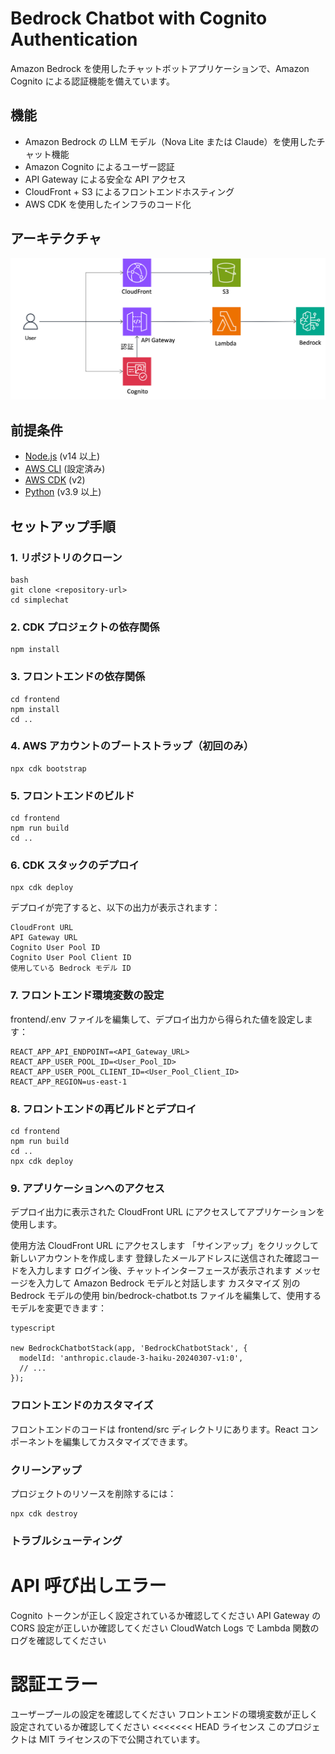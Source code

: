 # Bedrock Chatbot with Cognito Authentication

Amazon Bedrock を使用したチャットボットアプリケーションで、Amazon Cognito による認証機能を備えています。

## 機能

- Amazon Bedrock の LLM モデル（Nova Lite または Claude）を使用したチャット機能
- Amazon Cognito によるユーザー認証
- API Gateway による安全な API アクセス
- CloudFront + S3 によるフロントエンドホスティング
- AWS CDK を使用したインフラのコード化

## アーキテクチャ

![Architecture Diagram](./architecture.png)

## 前提条件

- [Node.js](https://nodejs.org/) (v14 以上)
- [AWS CLI](https://aws.amazon.com/cli/) (設定済み)
- [AWS CDK](https://aws.amazon.com/cdk/) (v2)
- [Python](https://www.python.org/) (v3.9 以上)

## セットアップ手順

### 1. リポジトリのクローン

```
bash
git clone <repository-url>
cd simplechat
```

### 2. CDK プロジェクトの依存関係
```
npm install
```

### 3. フロントエンドの依存関係
```
cd frontend
npm install
cd ..
```


### 4. AWS アカウントのブートストラップ（初回のみ）
```
npx cdk bootstrap
```

### 5. フロントエンドのビルド 

```
cd frontend
npm run build
cd ..
```

### 6. CDK スタックのデプロイ
```
npx cdk deploy
```

デプロイが完了すると、以下の出力が表示されます：

```
CloudFront URL
API Gateway URL
Cognito User Pool ID
Cognito User Pool Client ID
使用している Bedrock モデル ID
```

### 7. フロントエンド環境変数の設定
frontend/.env ファイルを編集して、デプロイ出力から得られた値を設定します：
```
REACT_APP_API_ENDPOINT=<API_Gateway_URL>
REACT_APP_USER_POOL_ID=<User_Pool_ID>
REACT_APP_USER_POOL_CLIENT_ID=<User_Pool_Client_ID>
REACT_APP_REGION=us-east-1
```

### 8. フロントエンドの再ビルドとデプロイ
```
cd frontend
npm run build
cd ..
npx cdk deploy
```


### 9. アプリケーションへのアクセス
デプロイ出力に表示された CloudFront URL にアクセスしてアプリケーションを使用します。

使用方法
CloudFront URL にアクセスします
「サインアップ」をクリックして新しいアカウントを作成します
登録したメールアドレスに送信された確認コードを入力します
ログイン後、チャットインターフェースが表示されます
メッセージを入力して Amazon Bedrock モデルと対話します
カスタマイズ
別の Bedrock モデルの使用
bin/bedrock-chatbot.ts ファイルを編集して、使用するモデルを変更できます：

```
typescript 

new BedrockChatbotStack(app, 'BedrockChatbotStack', {
  modelId: 'anthropic.claude-3-haiku-20240307-v1:0',
  // ...
});
```

### フロントエンドのカスタマイズ
フロントエンドのコードは frontend/src ディレクトリにあります。React コンポーネントを編集してカスタマイズできます。

### クリーンアップ
プロジェクトのリソースを削除するには：

```
npx cdk destroy
```


### トラブルシューティング
# API 呼び出しエラー
Cognito トークンが正しく設定されているか確認してください
API Gateway の CORS 設定が正しいか確認してください
CloudWatch Logs で Lambda 関数のログを確認してください

# 認証エラー
ユーザープールの設定を確認してください
フロントエンドの環境変数が正しく設定されているか確認してください
<<<<<<< HEAD
ライセンス
このプロジェクトは MIT ライセンスの下で公開されています。

